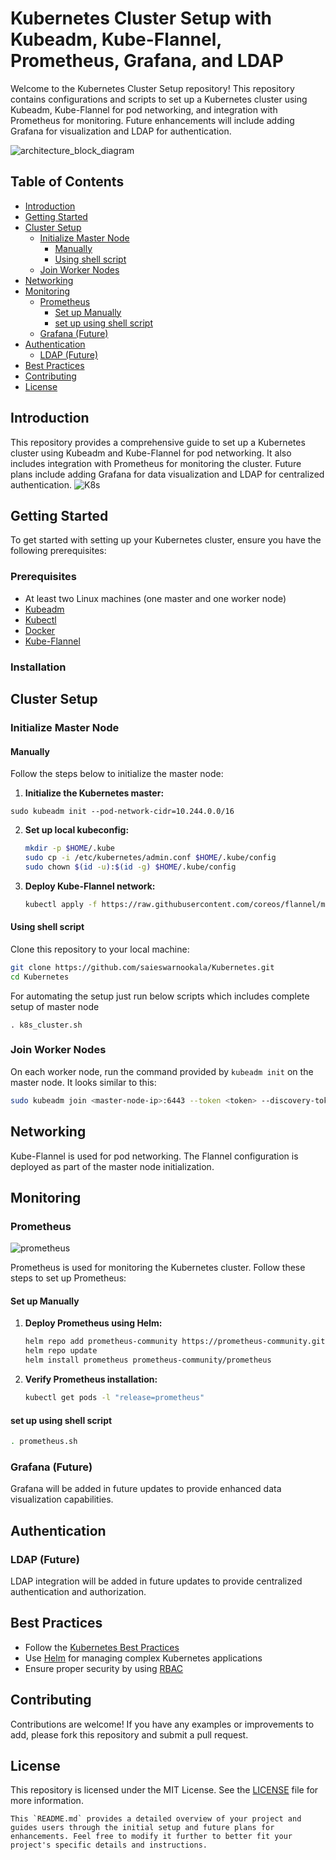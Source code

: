 # Kubernetes Cluster Setup with Kubeadm, Kube-Flannel, Prometheus, Grafana, and LDAP

Welcome to the Kubernetes Cluster Setup repository! This repository contains configurations and scripts to set up a Kubernetes cluster using Kubeadm, Kube-Flannel for pod networking, and integration with Prometheus for monitoring. Future enhancements will include adding Grafana for visualization and LDAP for authentication.

![architecture_block_diagram](https://github.com/saieswarnookala/Kubernetes/assets/108252839/809323b0-bdd6-4432-bedd-77fec8ecc84e)


## Table of Contents

- [Introduction](#introduction)
- [Getting Started](#getting-started)
- [Cluster Setup](#cluster-setup)
  - [Initialize Master Node](#initialize-master-node)
    - [Manually](#manually)
    - [Using shell script](#using-shell-script)
  - [Join Worker Nodes](#join-worker-nodes)
- [Networking](#networking)
- [Monitoring](#monitoring)
  - [Prometheus](#prometheus)
    - [Set up Manually](#set-up-manually)
    - [set up using shell script](#set-up-using-shell-script)
  - [Grafana (Future)](#grafana-future)
- [Authentication](#authentication)
  - [LDAP (Future)](#ldap-future)
- [Best Practices](#best-practices)
- [Contributing](#contributing)
- [License](#license)

## Introduction

This repository provides a comprehensive guide to set up a Kubernetes cluster using Kubeadm and Kube-Flannel for pod networking. It also includes integration with Prometheus for monitoring the cluster. Future plans include adding Grafana for data visualization and LDAP for centralized authentication.
![K8s](https://github.com/saieswarnookala/Kubernetes/assets/108252839/1edcfae6-182c-4fdb-bb92-cbf63bc04270)

## Getting Started

To get started with setting up your Kubernetes cluster, ensure you have the following prerequisites:

### Prerequisites

- At least two Linux machines (one master and one worker node)
- [Kubeadm](https://kubernetes.io/docs/setup/production-environment/tools/kubeadm/install-kubeadm/)
- [Kubectl](https://kubernetes.io/docs/tasks/tools/install-kubectl/)
- [Docker](https://docs.docker.com/get-docker/)
- [Kube-Flannel](https://github.com/flannel-io/flannel#deploying-flannel-manually)

### Installation


## Cluster Setup
### Initialize Master Node 
#### Manually
Follow the steps below to initialize the master node:

1. **Initialize the Kubernetes master:**
```
sudo kubeadm init --pod-network-cidr=10.244.0.0/16
```

2. **Set up local kubeconfig:**

   ```sh
   mkdir -p $HOME/.kube
   sudo cp -i /etc/kubernetes/admin.conf $HOME/.kube/config
   sudo chown $(id -u):$(id -g) $HOME/.kube/config
   ```

3. **Deploy Kube-Flannel network:**

   ```sh
   kubectl apply -f https://raw.githubusercontent.com/coreos/flannel/master/Documentation/kube-flannel.yml
   ```
#### Using shell script
Clone this repository to your local machine:

```sh
git clone https://github.com/saieswarnookala/Kubernetes.git
cd Kubernetes
```
For automating the setup just run below scripts which includes complete setup of master node
```
. k8s_cluster.sh

```
### Join Worker Nodes

On each worker node, run the command provided by `kubeadm init` on the master node. It looks similar to this:

```sh
sudo kubeadm join <master-node-ip>:6443 --token <token> --discovery-token-ca-cert-hash sha256:<hash>
```

## Networking

Kube-Flannel is used for pod networking. The Flannel configuration is deployed as part of the master node initialization.

## Monitoring

### Prometheus
![prometheus](https://github.com/saieswarnookala/Kubernetes/assets/108252839/e60b132d-20df-4ee8-86f4-24d4cbe1ea4d)

Prometheus is used for monitoring the Kubernetes cluster. Follow these steps to set up Prometheus:
#### Set up Manually 
1. **Deploy Prometheus using Helm:**

   ```sh
   helm repo add prometheus-community https://prometheus-community.github.io/helm-charts
   helm repo update
   helm install prometheus prometheus-community/prometheus
   ```

2. **Verify Prometheus installation:**

   ```sh
   kubectl get pods -l "release=prometheus"
   ```
#### set up using shell script
   ```sh
   . prometheus.sh
   ```
### Grafana (Future)

Grafana will be added in future updates to provide enhanced data visualization capabilities.

## Authentication

### LDAP (Future)

LDAP integration will be added in future updates to provide centralized authentication and authorization.

## Best Practices

- Follow the [Kubernetes Best Practices](https://kubernetes.io/docs/concepts/cluster-administration/manage-deployment/)
- Use [Helm](https://helm.sh/) for managing complex Kubernetes applications
- Ensure proper security by using [RBAC](https://kubernetes.io/docs/reference/access-authn-authz/rbac/)

## Contributing

Contributions are welcome! If you have any examples or improvements to add, please fork this repository and submit a pull request.

## License

This repository is licensed under the MIT License. See the [LICENSE](LICENSE) file for more information.
```
This `README.md` provides a detailed overview of your project and guides users through the initial setup and future plans for enhancements. Feel free to modify it further to better fit your project's specific details and instructions.
```

